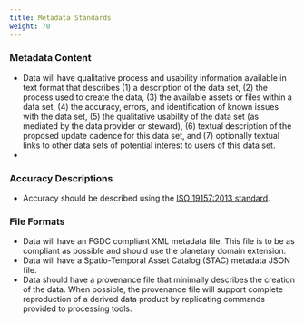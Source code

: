 ```yaml
---
title: Metadata Standards
weight: 70
---
```


### Metadata Content
- Data will have qualitative process and usability information available in text format that describes (1) a description of the data set, (2) the process used to create the data, (3) the available assets or files within a data set, (4) the accuracy, errors, and identification of known issues with the data set, (5) the qualitative usability of the data set (as mediated by the data provider or steward), (6) textual description of the proposed update cadence for this data set, and (7) optionally textual links to other data sets of potential interest to users of this data set.
- 
### Accuracy Descriptions
- Accuracy should be described using the [ISO 19157:2013 standard](https://wiki.icaci.org/index.php?title=ISO_19157:2013_Geographic_information_-_Data_quality). 

### File Formats
- Data will have an FGDC compliant XML metadata file. This file is to be as compliant as possible and should use the planetary domain extension.
- Data will have a Spatio-Temporal Asset Catalog (STAC) metadata JSON file.
- Data should have a provenance file that minimally describes the creation of the data. When possible, the provenance file will support complete reproduction of a derived data product by replicating commands provided to processing tools.


